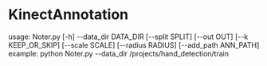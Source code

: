 # KinectAnnotation
usage: Noter.py [-h] --data_dir DATA_DIR [--split SPLIT] [--out OUT]
                [--k KEEP_OR_SKIP] [--scale SCALE] [--radius RADIUS]
                [--add_path ANN_PATH]
example:
python Noter.py --data_dir /projects/hand_detection/train
